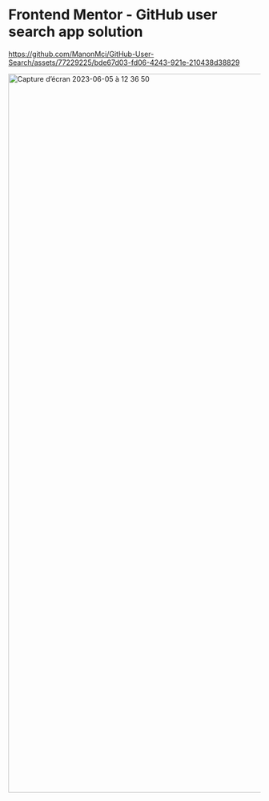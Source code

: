 # Frontend Mentor - GitHub user search app solution





https://github.com/ManonMci/GitHub-User-Search/assets/77229225/bde67d03-fd06-4243-921e-210438d38829

<img width="1436" alt="Capture d’écran 2023-06-05 à 12 36 50" src="https://github.com/ManonMci/GitHub-User-Search/assets/77229225/f360fa31-46c5-49b2-932a-dd42d461009b">
